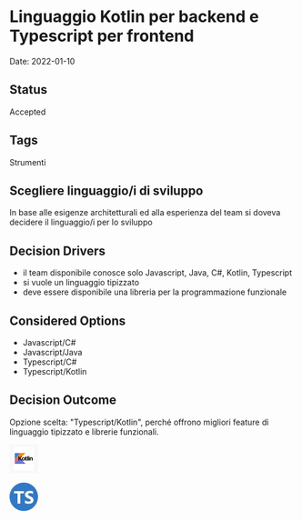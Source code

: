 # Linguaggio Kotlin per backend e Typescript per frontend

Date: 2022-01-10

## Status

Accepted

## Tags

Strumenti

## Scegliere linguaggio/i di sviluppo

In base alle esigenze architetturali ed alla esperienza del team si doveva decidere il linguaggio/i per lo sviluppo

<!-- This is an optional element. Feel free to remove. -->
## Decision Drivers

* il team disponibile conosce solo Javascript, Java, C#, Kotlin, Typescript
* si vuole un linguaggio tipizzato
* deve essere disponibile una libreria per la programmazione funzionale


## Considered Options

* Javascript/C#
* Javascript/Java
* Typescript/C#
* Typescript/Kotlin

## Decision Outcome

Opzione scelta: "Typescript/Kotlin", perché offrono migliori feature di linguaggio tipizzato e librerie funzionali.

![Kotlin](kotlin.png)

![Typescript](typescript.jpg)



